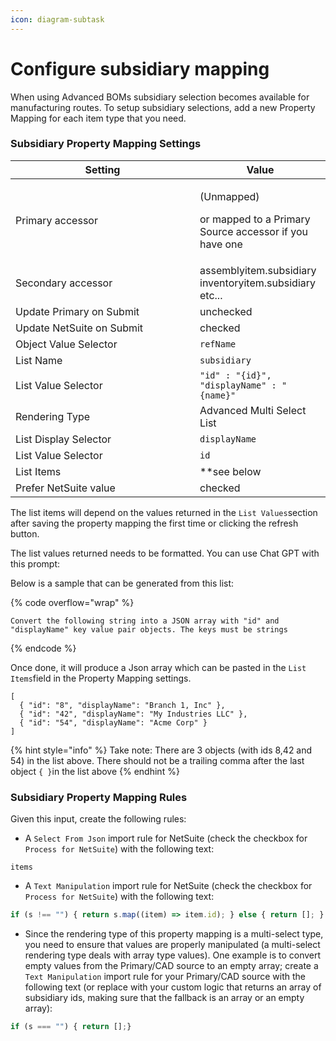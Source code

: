 ```yaml
---
icon: diagram-subtask
---
```


# Configure subsidiary mapping

When using Advanced BOMs subsidiary selection becomes available for manufacturing routes. To setup subsidiary selections, add a new Property Mapping for each item type that you need.

### Subsidiary Property Mapping Settings

<table><thead><tr><th width="279">Setting</th><th>Value</th></tr></thead><tbody><tr><td>Primary accessor</td><td><p>(Unmapped) </p><p>or mapped to a Primary Source accessor if you have one</p></td></tr><tr><td>Secondary accessor</td><td>assemblyitem.subsidiary<br>inventoryitem.subsidiary<br>etc...</td></tr><tr><td>Update Primary on Submit</td><td>unchecked</td></tr><tr><td>Update NetSuite on Submit</td><td>checked</td></tr><tr><td>Object Value Selector</td><td><code>refName</code></td></tr><tr><td>List Name</td><td><code>subsidiary</code></td></tr><tr><td>List Value Selector</td><td><code>"id" : "{id}", "displayName" : "{name}"</code></td></tr><tr><td>Rendering Type</td><td>Advanced Multi Select List</td></tr><tr><td>List Display Selector</td><td><code>displayName</code></td></tr><tr><td>List Value Selector</td><td><code>id</code></td></tr><tr><td>List Items</td><td> **see below</td></tr><tr><td>Prefer NetSuite value</td><td>checked</td></tr></tbody></table>

The list items will depend on the values returned in the `List Values`section after saving the property mapping the first time or clicking the refresh button.&#x20;

The list values returned needs to be formatted. You can use Chat GPT with this prompt:

Below is a sample that can be generated from this list:

{% code overflow="wrap" %}
```
Convert the following string into a JSON array with "id" and "displayName" key value pair objects. The keys must be strings
```
{% endcode %}

Once done, it will produce a Json array which can be pasted in the `List Items`field in the Property Mapping settings.

```
[
  { "id": "8", "displayName": "Branch 1, Inc" },
  { "id": "42", "displayName": "My Industries LLC" },
  { "id": "54", "displayName": "Acme Corp" }
]
```

{% hint style="info" %}
Take note: There are 3 objects (with ids 8,42 and 54) in the list above. There should not be a trailing comma after the last object `{ }`in the list above
{% endhint %}

### Subsidiary Property Mapping Rules

Given this input, create the following rules:

* A `Select From Json` import rule for NetSuite (check the checkbox for `Process for NetSuite`) with the following text:

```
items
```

* A `Text Manipulation` import rule for NetSuite (check the checkbox for `Process for NetSuite`) with the following text:

```javascript
if (s !== "") { return s.map((item) => item.id); } else { return []; }
```

* Since the rendering type of this property mapping is a multi-select type, you need to ensure that values are properly manipulated (a multi-select rendering type deals with array type values). One example is to convert empty values from the Primary/CAD source to an empty array; create a `Text Manipulation` import rule for your Primary/CAD source with the following text (or replace with your custom logic that returns an array of subsidiary ids, making sure that the fallback is an array or an empty array):

```javascript
if (s === "") { return [];}
```

